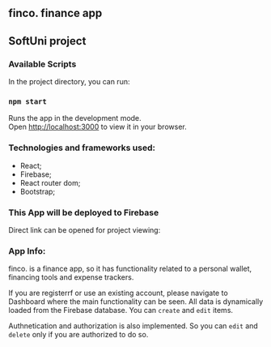 ## finco. finance app

## SoftUni project

### Available Scripts

In the project directory, you can run:

### `npm start`

Runs the app in the development mode.\
Open [http://localhost:3000](http://localhost:3000) to view it in your browser.

### Technologies and frameworks used:

- React;
- Firebase;
- React router dom;
- Bootstrap;

### This App will be deployed to Firebase

Direct link can be opened for project viewing:

### App Info:

finco. is a finance app, so it has functionality related to a personal wallet, financing tools and expense trackers.

If you are registerrf or use an existing account, please navigate to Dashboard where the main functionality can be seen. All data is dynamically loaded from the Firebase database. You can `create` and `edit` items.

Authnetication and authorization is also implemented. So you can `edit` and `delete` only if you are authorized to do so.
